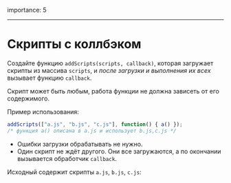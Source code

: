 importance: 5

---

# Скрипты с коллбэком

Создайте функцию `addScripts(scripts, callback)`, которая загружает скрипты из массива `scripts`, и *после загрузки и выполнения их всех* вызывает функцию `callback`.

Скрипт может быть любым, работа функции не должна зависеть от его содержимого.

Пример использования:

```js no-beautify
addScripts(["a.js", "b.js", "c.js"], function() { a() });
/* функция a() описана в a.js и использует b.js,c.js */
```

- Ошибки загрузки обрабатывать не нужно.</li>
- Один скрипт не ждёт другого. Они все загружаются, а по окончании вызывается обработчик `callback`.

Исходный содержит скрипты `a.js`, `b.js`, `c.js`:

